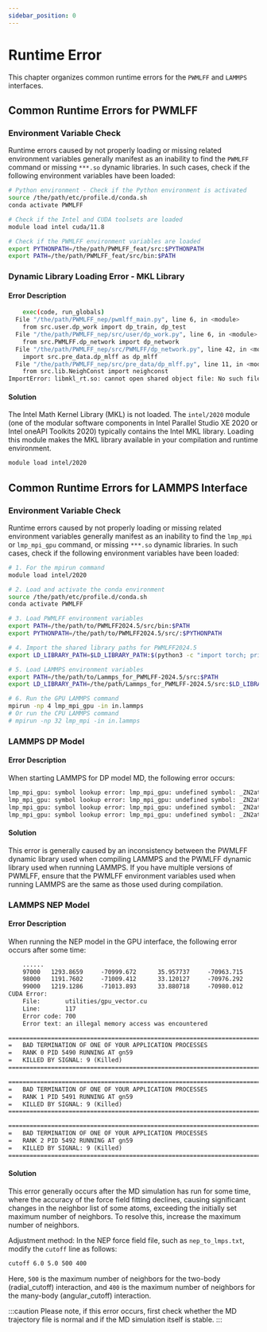 ```yaml
---
sidebar_position: 0
---
```


# Runtime Error

This chapter organizes common runtime errors for the `PWMLFF` and `LAMMPS` interfaces.

## Common Runtime Errors for PWMLFF

### Environment Variable Check

Runtime errors caused by not properly loading or missing related environment variables generally manifest as an inability to find the `PWMLFF` command or missing `***.so` dynamic libraries. In such cases, check if the following environment variables have been loaded:

```bash
# Python environment - Check if the Python environment is activated
source /the/path/etc/profile.d/conda.sh
conda activate PWMLFF

# Check if the Intel and CUDA toolsets are loaded
module load intel cuda/11.8

# Check if the PWMLFF environment variables are loaded
export PYTHONPATH=/the/path/PWMLFF_feat/src:$PYTHONPATH
export PATH=/the/path/PWMLFF_feat/src/bin:$PATH
```

### Dynamic Library Loading Error - MKL Library

#### Error Description

```bash
    exec(code, run_globals)
  File "/the/path/PWMLFF_nep/pwmlff_main.py", line 6, in <module>
    from src.user.dp_work import dp_train, dp_test
  File "/the/path/PWMLFF_nep/src/user/dp_work.py", line 6, in <module>
    from src.PWMLFF.dp_network import dp_network
  File "/the/path/PWMLFF_nep/src/PWMLFF/dp_network.py", line 42, in <module>
    import src.pre_data.dp_mlff as dp_mlff
  File "/the/path/PWMLFF_nep/src/pre_data/dp_mlff.py", line 11, in <module>
    from src.lib.NeighConst import neighconst
ImportError: libmkl_rt.so: cannot open shared object file: No such file or directory
```

#### Solution

The Intel Math Kernel Library (MKL) is not loaded. The `intel/2020` module (one of the modular software components in Intel Parallel Studio XE 2020 or Intel oneAPI Toolkits 2020) typically contains the Intel MKL library. Loading this module makes the MKL library available in your compilation and runtime environment.

```bash
module load intel/2020
```

## Common Runtime Errors for LAMMPS Interface

### Environment Variable Check

Runtime errors caused by not properly loading or missing related environment variables generally manifest as an inability to find the `lmp_mpi` or `lmp_mpi_gpu` command, or missing `***.so` dynamic libraries. In such cases, check if the following environment variables have been loaded:

```bash
# 1. For the mpirun command
module load intel/2020

# 2. Load and activate the conda environment
source /the/path/etc/profile.d/conda.sh
conda activate PWMLFF

# 3. Load PWMLFF environment variables
export PATH=/the/path/to/PWMLFF2024.5/src/bin:$PATH
export PYTHONPATH=/the/path/to/PWMLFF2024.5/src/:$PYTHONPATH

# 4. Import the shared library paths for PWMLFF2024.5
export LD_LIBRARY_PATH=$LD_LIBRARY_PATH:$(python3 -c "import torch; print(torch.__path__[0])")/lib:$(dirname $(dirname $(which python3)))/lib:$(dirname $(dirname $(which PWMLFF)))/op/build/lib

# 5. Load LAMMPS environment variables
export PATH=/the/path/to/Lammps_for_PWMLFF-2024.5/src:$PATH
export LD_LIBRARY_PATH=/the/path/Lammps_for_PWMLFF-2024.5/src:$LD_LIBRARY_PATH

# 6. Run the GPU LAMMPS command
mpirun -np 4 lmp_mpi_gpu -in in.lammps
# Or run the CPU LAMMPS command
# mpirun -np 32 lmp_mpi -in in.lammps
```

### LAMMPS DP Model

#### Error Description

When starting LAMMPS for DP model MD, the following error occurs:

```txt
lmp_mpi_gpu: symbol lookup error: lmp_mpi_gpu: undefined symbol: _ZN2at4_ops9to_device4callERKNS_6TensorEN3c106DeviceENS5_10ScalarTypeEbbNS5_8optionalINS5_12MemoryFormatEEE
lmp_mpi_gpu: symbol lookup error: lmp_mpi_gpu: undefined symbol: _ZN2at4_ops9to_device4callERKNS_6TensorEN3c106DeviceENS5_10ScalarTypeEbbNS5_8optionalINS5_12MemoryFormatEEE
lmp_mpi_gpu: symbol lookup error: lmp_mpi_gpu: undefined symbol: _ZN2at4_ops9to_device4callERKNS_6TensorEN3c106DeviceENS5_10ScalarTypeEbbNS5_8optionalINS5_12MemoryFormatEEE
lmp_mpi_gpu: symbol lookup error: lmp_mpi_gpu: undefined symbol: _ZN2at4_ops9to_device4callERKNS_6TensorEN3c106DeviceENS5_10ScalarTypeEbbNS5_8optionalINS5_12MemoryFormatEEE
```

#### Solution

This error is generally caused by an inconsistency between the PWMLFF dynamic library used when compiling LAMMPS and the PWMLFF dynamic library used when running LAMMPS. If you have multiple versions of PWMLFF, ensure that the PWMLFF environment variables used when running LAMMPS are the same as those used during compilation.

### LAMMPS NEP Model

#### Error Description

When running the NEP model in the GPU interface, the following error occurs after some time:

```txt
    ......
    97000   1293.8659     -70999.672      35.957737     -70963.715      13.66254       13.66254       12.50455       2334.1619    
    98000   1191.7602     -71009.412      33.120127     -70976.292      13.577541      13.577541      12.426755      2290.8676    
    99000   1219.1286     -71013.893      33.880718     -70980.012      13.488421      13.48842       12.345188      2246.0524    
CUDA Error:
    File:       utilities/gpu_vector.cu
    Line:       117
    Error code: 700
    Error text: an illegal memory access was encountered

===================================================================================
=   BAD TERMINATION OF ONE OF YOUR APPLICATION PROCESSES
=   RANK 0 PID 5490 RUNNING AT gn59
=   KILLED BY SIGNAL: 9 (Killed)
===================================================================================

===================================================================================
=   BAD TERMINATION OF ONE OF YOUR APPLICATION PROCESSES
=   RANK 1 PID 5491 RUNNING AT gn59
=   KILLED BY SIGNAL: 9 (Killed)
===================================================================================

===================================================================================
=   BAD TERMINATION OF ONE OF YOUR APPLICATION PROCESSES
=   RANK 2 PID 5492 RUNNING AT gn59
=   KILLED BY SIGNAL: 9 (Killed)
===================================================================================
```

#### Solution

This error generally occurs after the MD simulation has run for some time, where the accuracy of the force field fitting declines, causing significant changes in the neighbor list of some atoms, exceeding the initially set maximum number of neighbors. To resolve this, increase the maximum number of neighbors.

Adjustment method:
In the NEP force field file, such as `nep_to_lmps.txt`, modify the `cutoff` line as follows:

```txt
cutoff 6.0 5.0 500 400
```

Here, `500` is the maximum number of neighbors for the two-body (radial_cutoff) interaction, and `400` is the maximum number of neighbors for the many-body (angular_cutoff) interaction.

:::caution
Please note, if this error occurs, first check whether the MD trajectory file is normal and if the MD simulation itself is stable.
:::